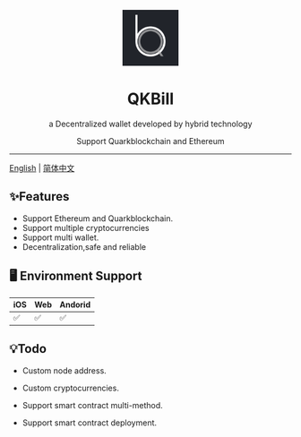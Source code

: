 <p align="center">
  <a href="https://github.com/chain-chat-org/QkBill/releases">
    <img width="100" src="./unpackage/res/icons/144x144.png">
  </a>
</p>
<h1 align="center">QKBill</h1>

<div align="center">

a Decentralized wallet developed by hybrid technology   

Support Quarkblockchain and Ethereum

</div>

--------

[English](./README.md) | [简体中文](./README-zh_CN.md)

## ✨Features

- Support Ethereum and Quarkblockchain.
- Support multiple cryptocurrencies
- Support multi wallet.
- Decentralization,safe and reliable

## 🖥 Environment Support

|  iOS | Web  | Andorid  |
|  ----  | ----  |----  |
| ✅  | ✅  |✅  |


## 💡Todo

- Custom node address.

- Custom cryptocurrencies.

- Support smart contract multi-method.

- Support smart contract deployment.


